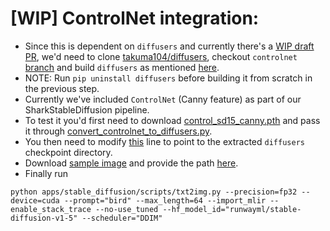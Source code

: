 # [WIP] ControlNet integration:
* Since this is dependent on `diffusers` and currently there's a [WIP draft PR](https://github.com/huggingface/diffusers/pull/2407), we'd need to clone [takuma104/diffusers](https://github.com/takuma104/diffusers/), checkout `controlnet` [branch](https://github.com/takuma104/diffusers/tree/controlnet) and build `diffusers` as mentioned [here](https://github.com/huggingface/diffusers/blob/main/CONTRIBUTING.md).
* NOTE: Run `pip uninstall diffusers` before building it from scratch in the previous step.
* Currently we've included `ControlNet` (Canny feature) as part of our SharkStableDiffusion pipeline.
* To test it you'd first need to download [control_sd15_canny.pth](https://huggingface.co/lllyasviel/ControlNet/blob/main/models/control_sd15_canny.pth) and pass it through [convert_controlnet_to_diffusers.py](https://github.com/huggingface/diffusers/blob/faf1cfbe826c88366524e92fa27b2104effdb8c4/scripts/convert_controlnet_to_diffusers.py).
* You then need to modify [this](https://github.com/nod-ai/SHARK/blob/5e5c86f4893bfdbfc2ca310803beb4ef7146213f/apps/stable_diffusion/src/pipelines/pipeline_shark_stable_diffusion_utils.py#L62) line to point to the extracted `diffusers` checkpoint directory.
* Download [sample image](https://drive.google.com/file/d/13ncuKjTO-reK-nBcLM1Lzuli5WPPB38v/view?usp=sharing) and provide the path [here](https://github.com/nod-ai/SHARK/blob/5e5c86f4893bfdbfc2ca310803beb4ef7146213f/apps/stable_diffusion/src/pipelines/pipeline_shark_stable_diffusion_txt2img.py#L152).
* Finally run 
```shell
python apps/stable_diffusion/scripts/txt2img.py --precision=fp32 --device=cuda --prompt="bird" --max_length=64 --import_mlir --enable_stack_trace --no-use_tuned --hf_model_id="runwayml/stable-diffusion-v1-5" --scheduler="DDIM"
```